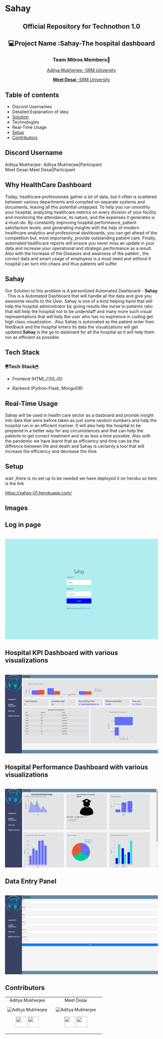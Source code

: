 # Sahay
<div align='center'>
  <h2>Official Repository for Technothon 1.0</h2>
  </div>
  <div align="center">
  <h2>💻Project Name :Sahay-The hospital dashboard</h2>
  <h2Theme :Healthcare🩹</h2>
  <h3>Team Mitros Members🤝</h3>
  <a href="https://github.com/asityamukherjee42"> Aditya Mukherjee -SRM University </a>
  
  <a href="https://github.com/MEETDESAI2509"> **Meet Desai** -SRM University</a>
</div>

## Table of contents
* Discord Usernames
* Detailed Explanation of idea
* [Solution](#Sahay)
* Technologies
* Real-Time Usage
* [Setup](#Setup)
* [Contributors](#Contributors)


## Discord Username
Aditya Mukherjee- Aditya Mukherjee|Participant<br>
Meet Desai-Meet Desai|Participant

## Why  HealthCare Dashboard
Today, healthcare professionals gather a lot of data, but it often is scattered between various departments and compiled on separate systems and documents, leaving all this potential untapped. To help you run smoothly your hospital, analyzing healthcare metrics on every division of your facility and monitoring the attendance, its nature, and the expenses it generates is a must-do. By constantly improving hospital performance, patient satisfaction levels, and generating insights with the help of modern healthcare analytics and professional dashboards, you can get ahead of the competition but, most importantly, provide outstanding patient care. Finally, automated healthcare reports will ensure you never miss an update in your data and increase your operational and strategic performance as a result.
Also with the Increase of the Diseases and awarness of the patient , the correct data and smart usage of employess is a must need and without it hospital can turn into chaos and thus patients will suffer

## Sahay
Our Solution to this problem is A personlized Automated Dashboard - **Sahay** . This is a Automated Dashboard that will handle all the data and give you awesome results to the User. Sahay is one of a kind helping hand that will help the hospital administrator by giving results like nurse to patients ratio that will help the hospital not to be understaff and many more such visual representations that will help the user who has no expirence in coding get high class visualization . Also Sahay is  automated as the patient enter their feedback and the hospital enters its data the visualizations will get updated.**Sahay** is the go to dasboard for all the hospital as it will help them run as efficient as possible.

## Tech Stack
 <h3> 🖲️Tech Stack🖱</h3>
 
 * Frontend (HTML,CSS,JS)
 
 * Backend (Python-Flask, MongoDB)
 
 ## Real-Time Usage
Sahay will be used in health care sector as a dasboard and provide insight into data that were before taken as just some random numbers and help the hospital run in an efficient manner. It will also help the hospital to be prepared in a better way for any circumstances and that can help the patients to get correct treatment and in as less a time possible. Also with the pandemic we have learnt that as efficiency and time can be the diffrence between life and death and Sahay is certainly a tool that will increase the efficiency and decrease the time.

## Setup
wait ,there is no set up to be needed we have deployed it on heroku so here is the link

https://sahay-01.herokuapp.com/

 ## Images
 <h2>Log in page</h2><br>
 <img src="/static/img/1.jpg">
  <h2>Hospital KPI Dashboard with various visualizations</h2><br>
 <img src="/static/img/2.jpg">
 <h2>Hospital Performance Dashboard with various visualizations</h2><br>
 <img src="/static/img/3.jpg">
  <h2>Data Entry Panel</h2><br>
 <img src="/static/img/4.jpg">


 ## Contributors

<table>
<tr align="center">


<td>
Aditya Mukherjee

<p align="center">
<img src = "https://avatars.githubusercontent.com/adityamukherjee42"  height="120" alt="Aditya Mukherjee">
</p>
<p align="center">
<a href = "https://github.com/adityamukherjee42"><img src = "http://www.iconninja.com/files/241/825/211/round-collaboration-social-github-code-circle-network-icon.svg" width="36" height = "36"/></a>
<a href = "https://www.linkedin.com/in/aditya-mukherjee-817a17190/">
<img src = "http://www.iconninja.com/files/863/607/751/network-linkedin-social-connection-circular-circle-media-icon.svg" width="36" height="36"/>
</a>
</p>
</td>


<td>
<td>
Meet Desai

<p align="center">
<img src = "https://avatars.githubusercontent.com/MEETDESAI2509"  height="120" alt="Aditya Mukherjee">
</p>
<p align="center">
<a href = "https://github.com/MEETDESAI2509"><img src = "http://www.iconninja.com/files/241/825/211/round-collaboration-social-github-code-circle-network-icon.svg" width="36" height = "36"/></a>
<a href = "https://www.linkedin.com/in/meet-desai-86053918b/">
<img src = "http://www.iconninja.com/files/863/607/751/network-linkedin-social-connection-circular-circle-media-icon.svg" width="36" height="36"/>
</a>
</p>
</td>


<td>

  </table>
</tr>
  </table>

 
 
